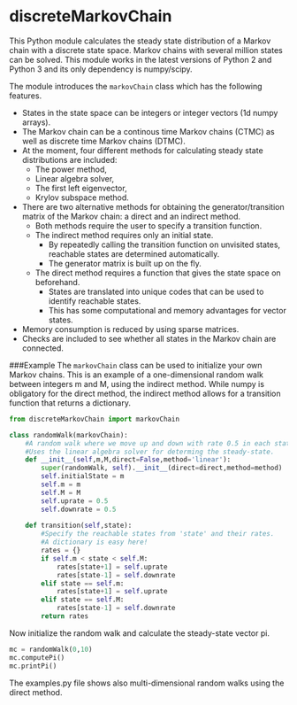 # discreteMarkovChain
This Python module calculates the steady state distribution of a Markov chain with a discrete state space. Markov chains with several million states can be solved. This module works in the latest versions of Python 2 and Python 3 and its only dependency is numpy/scipy.

The module introduces the `markovChain` class which has the following features. 

* States in the state space can be integers or integer vectors (1d numpy arrays). 
* The Markov chain can be a continous time Markov chains (CTMC) as well as discrete time Markov chains (DTMC). 
* At the moment, four different methods for calculating steady state distributions are included: 
   * The power method,
   * Linear algebra solver,
   * The first left eigenvector, 
   * Krylov subspace method.
* There are two alternative methods for obtaining the generator/transition matrix of the Markov chain: a direct and an indirect method.
   * Both methods require the user to specify a transition function. 
   * The indirect method requires only an initial state. 
     * By repeatedly calling the transition function on unvisited states, reachable states are determined automatically. 
     * The generator matrix is built up on the fly.
   * The direct method requires a function that gives the state space on beforehand. 
     * States are translated into unique codes that can be used to identify reachable states. 
     * This has some computational and memory advantages for vector states.
* Memory consumption is reduced by using sparse matrices. 
* Checks are included to see whether all states in the Markov chain are connected.

###Example
The `markovChain` class can be used to initialize your own Markov chains. This is an example of a one-dimensional random walk between integers m and M, using the indirect method. While numpy is obligatory for the direct method, the indirect method allows for a transition function that returns a dictionary.
```python
from discreteMarkovChain import markovChain

class randomWalk(markovChain):
    #A random walk where we move up and down with rate 0.5 in each state between bounds m and M.
    #Uses the linear algebra solver for determing the steady-state.
    def __init__(self,m,M,direct=False,method='linear'):
        super(randomWalk, self).__init__(direct=direct,method=method)
        self.initialState = m
        self.m = m
        self.M = M
        self.uprate = 0.5
        self.downrate = 0.5
        
    def transition(self,state):
        #Specify the reachable states from 'state' and their rates.
        #A dictionary is easy here!
        rates = {}
        if self.m < state < self.M:
            rates[state+1] = self.uprate 
            rates[state-1] = self.downrate 
        elif state == self.m:
            rates[state+1] = self.uprate 
        elif state == self.M:
            rates[state-1] = self.downrate 
        return rates
```
Now initialize the random walk and calculate the steady-state vector pi.
```python
mc = randomWalk(0,10)
mc.computePi()
mc.printPi()
```
The examples.py file shows also multi-dimensional random walks using the direct method.








